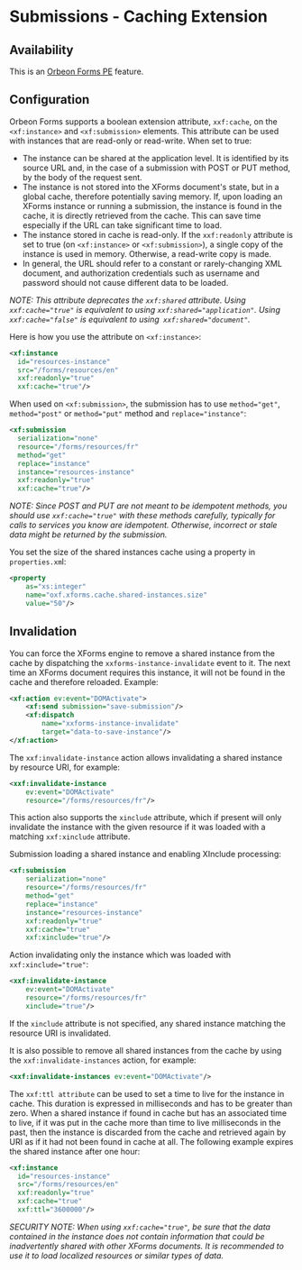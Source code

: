 # Submissions - Caching Extension

<!-- toc -->

## Availability

This is an [Orbeon Forms PE](http://www.orbeon.com/download) feature.

## Configuration

Orbeon Forms supports a boolean extension attribute, `xxf:cache`, on the `<xf:instance>` and `<xf:submission>` elements. This attribute can be used with instances that are read-only or read-write. When set to true:

* The instance can be shared at the application level. It is identified by its source URL and, in the case of a submission with POST or PUT method, by the body of the request sent.
* The instance is not stored into the XForms document's state, but in a global cache, therefore potentially saving memory. If, upon loading an XForms instance or running a submission, the instance is found in the cache, it is directly retrieved from the cache. This can save time especially if the URL can take significant time to load.
* The instance stored in cache is read-only. If the `xxf:readonly` attribute is set to true (on `<xf:instance>` or `<xf:submission>`), a single copy of the instance is used in memory. Otherwise, a read-write copy is made.
* In general, the URL should refer to a constant or rarely-changing XML document, and authorization credentials such as username and password should not cause different data to be loaded.

_NOTE: This attribute deprecates the `xxf:shared` attribute. Using `xxf:cache="true"` is equivalent to using `xxf:shared="application"`. Using `xxf:cache="false"` is equivalent to using` xxf:shared="document"`._

Here is how you use the attribute on `<xf:instance>`:

```xml
<xf:instance
  id="resources-instance"
  src="/forms/resources/en"
  xxf:readonly="true"
  xxf:cache="true"/>
```

When used on `<xf:submission>`, the submission has to use `method="get"`, `method="post"` or `method="put"` method and `replace="instance"`:

```xml
<xf:submission
  serialization="none"
  resource="/forms/resources/fr"
  method="get"
  replace="instance"
  instance="resources-instance"
  xxf:readonly="true"
  xxf:cache="true"/>
```

_NOTE: Since POST and PUT are not meant to be idempotent methods, you should use `xxf:cache="true"` with these methods carefully, typically for calls to services you know are idempotent. Otherwise, incorrect or stale data might be returned by the submission._

You set the size of the shared instances cache using a property in `properties.xm`l:

```xml
<property 
    as="xs:integer" 
    name="oxf.xforms.cache.shared-instances.size" 
    value="50"/>
```

## Invalidation

You can force the XForms engine to remove a shared instance from the cache by dispatching the `xxforms-instance-invalidate` event to it. The next time an XForms document requires this instance, it will not be found in the cache and therefore reloaded. Example:

```xml
<xf:action ev:event="DOMActivate">
    <xf:send submission="save-submission"/>
    <xf:dispatch 
        name="xxforms-instance-invalidate" 
        target="data-to-save-instance"/>
</xf:action>
```

The `xxf:invalidate-instance` action allows invalidating a shared instance by resource URI, for example:

```xml
<xxf:invalidate-instance 
    ev:event="DOMActivate" 
    resource="/forms/resources/fr"/>
```

This action also supports the `xinclude` attribute, which if present will only invalidate the instance with the given resource if it was loaded with a matching `xxf:xinclude` attribute.

Submission loading a shared instance and enabling XInclude processing:

```xml
<xf:submission
    serialization="none" 
    resource="/forms/resources/fr"
    method="get"
    replace="instance" 
    instance="resources-instance"
    xxf:readonly="true" 
    xxf:cache="true" 
    xxf:xinclude="true"/>
```

Action invalidating only the instance which was loaded with `xxf:xinclude="true"`:

```xml
<xxf:invalidate-instance 
    ev:event="DOMActivate" 
    resource="/forms/resources/fr" 
    xinclude="true"/>
```

If the `xinclude` attribute is not specified, any shared instance matching the resource URI is invalidated.

It is also possible to remove all shared instances from the cache by using the `xxf:invalidate-instances` action, for example:

```xml
<xxf:invalidate-instances ev:event="DOMActivate"/>
```

The `xxf:ttl attribute` can be used to set a time to live for the instance in cache. This duration is expressed in milliseconds and has to be greater than zero. When a shared instance if found in cache but has an associated time to live, if it was put in the cache more than time to live milliseconds in the past, then the instance is discarded from the cache and retrieved again by URI as if it had not been found in cache at all. The following example expires the shared instance after one hour:

```xml
<xf:instance
  id="resources-instance"
  src="/forms/resources/en"
  xxf:readonly="true"
  xxf:cache="true"
  xxf:ttl="3600000"/>
```

_SECURITY NOTE: When using `xxf:cache="true"`, be sure that the data contained in the instance does not contain information that could be inadvertently shared with other XForms documents. It is recommended to use it to load localized resources or similar types of data._
